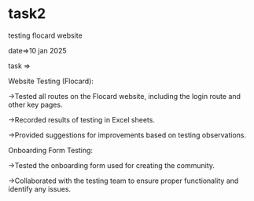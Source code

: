 # task2
testing flocard website


date=>10 jan 2025

task =>

Website Testing (Flocard):

->Tested all routes on the Flocard website, including the login route and other key pages.

->Recorded results of testing in Excel sheets.

->Provided suggestions for improvements based on testing observations.

Onboarding Form Testing:

->Tested the onboarding form used for creating the community.

->Collaborated with the testing team to ensure proper functionality and identify any issues.

